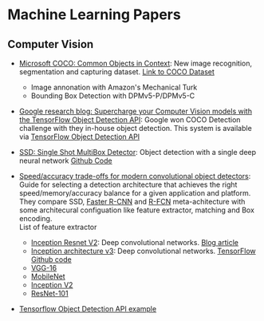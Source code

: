 # Machine Learning Papers

## Computer Vision

* [Microsoft COCO: Common Objects in Context](https://arxiv.org/pdf/1405.0312.pdf): New image recognition, segmentation and capturing dataset. [Link to COCO Dataset](http://mscoco.org/home/)
  * Image annonation with Amazon's Mechanical Turk
  * Bounding Box Detection with DPMv5-P/DPMv5-C
* [Google research blog: Supercharge your Computer Vision models with the TensorFlow Object Detection API](https://research.googleblog.com/2017/06/supercharge-your-computer-vision-models.html): Google won COCO Detection challenge with they in-house object detection. This system is available via [TensorFlow Object Detection API](https://github.com/tensorflow/models/tree/master/object_detection)
* [SSD: Single Shot MultiBox Detector](https://arxiv.org/pdf/1512.02325.pdf): Object detection with a single deep neural network [Github Code](https://github.com/weiliu89/caffe/tree/ssd)
* [Speed/accuracy trade-offs for modern convolutional object detectors](https://arxiv.org/pdf/1611.10012.pdf): Guide for selecting a detection architecture that achieves the right speed/memory/accuracy balance for a given application and platform. They compare SSD, [Faster R-CNN](https://arxiv.org/abs/1506.01497) and [R-FCN](https://arxiv.org/pdf/1605.06409.pdf) meta-achitecture with some architecural configuation like feature extractor, matching and Box encoding.
<br>List of feature extractor
  * [Inception Resnet V2](https://arxiv.org/pdf/1602.07261.pdf): Deep convolutional networks. [Blog article](https://research.googleblog.com/2016/08/improving-inception-and-image.html)
  * [Inception architecture v3](https://arxiv.org/pdf/1512.00567.pdf): Deep convolutional networks. [TensorFlow Github code](https://github.com/tensorflow/models/blob/master/slim/nets/inception_v3.py)
  * [VGG-16](https://arxiv.org/pdf/1409.1556.pdf)
  * [MobileNet](https://arxiv.org/pdf/1704.04861.pdf)
  * [Inception V2](https://arxiv.org/pdf/1502.03167.pdf)
  * [ResNet-101](https://arxiv.org/pdf/1512.03385.pdf)

* [Tensorflow Object Detection API example](https://cloud.google.com/blog/big-data/2017/06/training-an-object-detector-using-cloud-machine-learning-engine)
